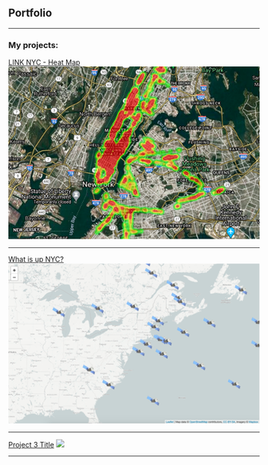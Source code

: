 ## Portfolio

---

### My projects:

[LINK NYC - Heat Map](https://github.com/rafalzabinski/link_nyc)
<img src="images/map.png?raw=true"/>

---
[What is up NYC?](https://github.com/rafalzabinski/whatisup)
<img src="images/satellite.png?raw=true"/>

---
[Project 3 Title](http://example.com/)
<img src="images/dummy_thumbnail.jpg?raw=true"/>

---
